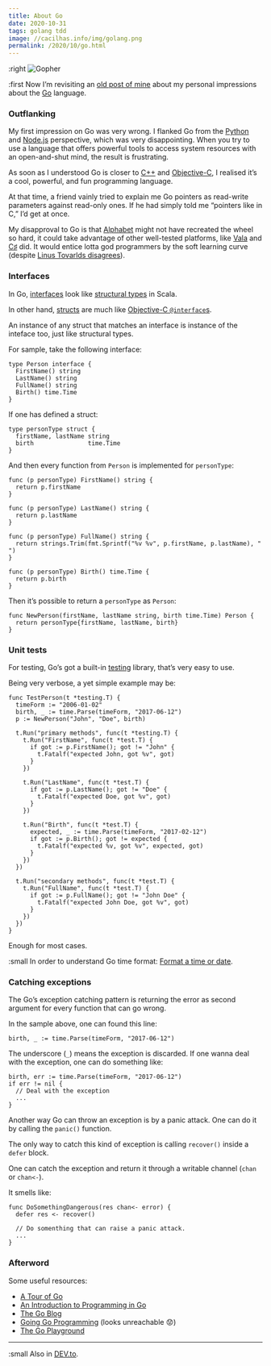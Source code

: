 ```yaml
---
title: About Go
date: 2020-10-31
tags: golang tdd
image: //cacilhas.info/img/golang.png
permalink: /2020/10/go.html
---
```

[image]: {{{image}}}
[A Tour of Go]: https://tour.golang.org/
[Alphabet]: https://abc.xyz/
[An Introduction to Programming in Go]: https://www.golang-book.com/books/intro
[C++]: http://www.cplusplus.com/
[C♯]: https://docs.microsoft.com/en-us/dotnet/csharp/programming-guide/
[DEV.to]: https://dev.to/cacilhas/about-go-51c1
[Format a time or date]: https://yourbasic.org/golang/format-parse-string-time-date-example/
[Go]: https://golang.org/
[Going Go Programming]: https://www.goinggo.net/
[interfaces]: https://www.golang-book.com/books/intro/9
[Linus Tovarlds disagrees]: https://lwn.net/Articles/249460/
[Node.js]: https://nodejs.org/
[Objective-C]: https://www.gnu.org/software/gnustep/resources/documentation/Developer/Base/ProgrammingManual/manual_toc.html
[objc-interface]: https://developer.apple.com/library/archive/documentation/Cocoa/Conceptual/ProgrammingWithObjectiveC/DefiningClasses/DefiningClasses.html
[old post of mine]: /2017/06/golang.html
[Python]: https://www.python.org/
[structs]: https://gobyexample.com/structs
[structural types]: https://docs.scala-lang.org/style/types.html#structural-types
[testing]: https://golang.org/pkg/testing/
[The Go Blog]: https://blog.golang.org/
[The Go Playground]: https://play.golang.org/
[Vala]: https://wiki.gnome.org/Projects/Vala

:right ![Gopher][image]

:first Now I’m revisiting an [old post of mine][] about my personal impressions
about the [Go][] language.

### Outflanking

My first impression on Go was very wrong. I flanked Go from the [Python][] and
[Node.js][] perspective, which was very disappointing. When you try to use a
language that offers powerful tools to access system resources with an
open-and-shut mind, the result is frustrating.

As soon as I understood Go is closer to [C++][] and [Objective-C][], I realised
it’s a cool, powerful, and fun programming language.

At that time, a friend vainly tried to explain me Go pointers as read-write
parameters against read-only ones. If he had simply told me “pointers like in
C,” I’d get at once.

My disapproval to Go is that [Alphabet][] might not have recreated the
wheel so hard, it could take advantage of other well-tested platforms, like
[Vala][] and [C♯][] did. It would entice lotta god programmers by the soft
learning curve (despite [Linus Tovarlds disagrees][]).

### Interfaces

In Go, [interfaces][] look like [structural types][] in Scala.

In other hand, [structs][] are much like
[Objective-C `@interface`s][objc-interface].

An instance of any struct that matches an interface is instance of the
inteface too, just like structural types.

For sample, take the following interface:

```golang
type Person interface {
  FirstName() string
  LastName() string
  FullName() string
  Birth() time.Time
}
```

If one has defined a struct:

```golang
type personType struct {
  firstName, lastName string
  birth               time.Time
}
```

And then every function from `Person` is implemented for `personType`:

```golang
func (p personType) FirstName() string {
  return p.firstName
}

func (p personType) LastName() string {
  return p.lastName
}

func (p personType) FullName() string {
  return strings.Trim(fmt.Sprintf("%v %v", p.firstName, p.lastName), " ")
}

func (p personType) Birth() time.Time {
  return p.birth
}
```

Then it’s possible to return a `personType` as `Person`:

```golang
func NewPerson(firstName, lastName string, birth time.Time) Person {
  return personType{firstName, lastName, birth}
}
```

### Unit tests

For testing, Go’s got a built-in [testing][] library, that’s very easy to
use.

Being very verbose, a yet simple example may be:

```golang
func TestPerson(t *testing.T) {
  timeForm := "2006-01-02"
  birth, _ := time.Parse(timeForm, "2017-06-12")
  p := NewPerson("John", "Doe", birth)

  t.Run("primary methods", func(t *testing.T) {
    t.Run("FirstName", func(t *test.T) {
      if got := p.FirstName(); got != "John" {
        t.Fatalf("expected John, got %v", got)
      }
    })

    t.Run("LastName", func(t *test.T) {
      if got := p.LastName(); got != "Doe" {
        t.Fatalf("expected Doe, got %v", got)
      }
    })

    t.Run("Birth", func(t *test.T) {
      expected, _ := time.Parse(timeForm, "2017-02-12")
      if got := p.Birth(); got != expected {
        t.Fatalf("expected %v, got %v", expected, got)
      }
    })
  })

  t.Run("secondary methods", func(t *test.T) {
    t.Run("FullName", func(t *test.T) {
      if got := p.FullName(); got != "John Doe" {
        t.Fatalf("expected John Doe, got %v", got)
      }
    })
  })
}
```

Enough for most cases.

:small In order to understand Go time format: [Format a time or date][].

### Catching exceptions

The Go’s exception catching pattern is returning the error as second argument
for every function that can go wrong.

In the sample above, one can found this line:

```golang
birth, _ := time.Parse(timeForm, "2017-06-12")
```

The underscore (`_`) means the exception is discarded. If one wanna deal with
the exception, one can do something like:

```golang
birth, err := time.Parse(timeForm, "2017-06-12")
if err != nil {
  // Deal with the exception
  ...
}
```

Another way Go can throw an exception is by a panic attack. One can do it by
calling the `panic()` function.

The only way to catch this kind of exception is calling `recover()` inside a
`defer` block.

One can catch the exception and return it through a writable channel (`chan` or
`chan<-`).

It smells like:

```golang
func DoSomethingDangerous(res chan<- error) {
  defer res <- recover()

  // Do somenthing that can raise a panic attack.
  ...
}
```

### Afterword

Some useful resources:

- [A Tour of Go][]
- [An Introduction to Programming in Go][]
- [The Go Blog][]
- [Going Go Programming][] (looks unreachable 😟)
- [The Go Playground][]

-----

:small Also in [DEV.to][].
